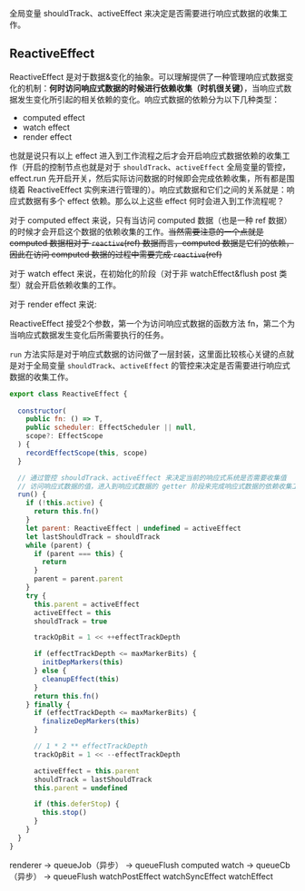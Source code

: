 全局变量 shouldTrack、activeEffect 来决定是否需要进行响应式数据的收集工作。

## ReactiveEffect

ReactiveEffect 是对于数据&变化的抽象。可以理解提供了一种管理响应式数据变化的机制：**何时访问响应式数据的时候进行依赖收集（时机很关键）**，当响应式数据发生变化所引起的相关依赖的变化。响应式数据的依赖分为以下几种类型：

* computed effect
* watch effect
* render effect

也就是说只有以上 effect 进入到工作流程之后才会开启响应式数据依赖的收集工作（开启的控制节点也就是对于 `shouldTrack`、`activeEffect` 全局变量的管控，effect.run 先开启开关，然后实际访问数据的时候即会完成依赖收集，所有都是围绕着 ReactiveEffect 实例来进行管理的）。响应式数据和它们之间的关系就是：响应式数据有多个 effect 依赖。那么以上这些 effect 何时会进入到工作流程呢？

对于 computed effect 来说，只有当访问 computed 数据（也是一种 ref 数据）的时候才会开启这个数据的依赖收集的工作。~~当然需要注意的一个点就是 computed 数据相对于 `reactive`(ref) 数据而言，computed 数据是它们的依赖，因此在访问 computed 数据的过程中需要完成 `reactive`(ref)~~

对于 watch effect 来说，在初始化的阶段（对于非 watchEffect&flush post 类型）就会开启依赖收集的工作。

对于 render effect 来说:


ReactiveEffect 接受2个参数，第一个为访问响应式数据的函数方法 fn，第二个为当响应式数据发生变化后所需要执行的任务。

`run` 方法实际是对于响应式数据的访问做了一层封装，这里面比较核心关键的点就是对于全局变量 `shouldTrack`、`activeEffect` 的管控来决定是否需要进行响应式数据的收集工作。

```javascript
export class ReactiveEffect {
  
  constructor(
    public fn: () => T,
    public scheduler: EffectScheduler || null,
    scope?: EffectScope
  ) {
    recordEffectScope(this, scope)
  }

  // 通过管控 shouldTrack、activeEffect 来决定当前的响应式系统是否需要收集值
  // 访问响应式数据的值，进入到响应式数据的 getter 阶段来完成响应式数据的依赖收集工作
  run() {
    if (!this.active) {
      return this.fn()
    }
    let parent: ReactiveEffect | undefined = activeEffect
    let lastShouldTrack = shouldTrack
    while (parent) {
      if (parent === this) {
        return
      }
      parent = parent.parent
    }
    try {
      this.parent = activeEffect
      activeEffect = this
      shouldTrack = true

      trackOpBit = 1 << ++effectTrackDepth

      if (effectTrackDepth <= maxMarkerBits) {
        initDepMarkers(this)
      } else {
        cleanupEffect(this)
      }
      return this.fn()
    } finally {
      if (effectTrackDepth <= maxMarkerBits) {
        finalizeDepMarkers(this)
      }

      // 1 * 2 ** effectTrackDepth
      trackOpBit = 1 << --effectTrackDepth

      activeEffect = this.parent
      shouldTrack = lastShouldTrack
      this.parent = undefined

      if (this.deferStop) {
        this.stop()
      }
    }
  }
}
```

renderer -> queueJob（异步） -> queueFlush
computed
watch -> queueCb（异步） -> queueFlush
watchPostEffect
watchSyncEffect
watchEffect
